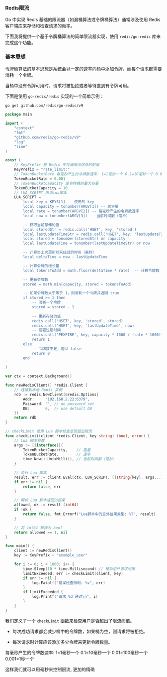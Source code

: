 ### Redis限流

Go 中实现 Redis 基础的限流器（如漏桶算法或令牌桶算法）通常涉及使用 Redis 客户端库来存储和检查请求的频率。

下面我将提供一个基于令牌桶算法的简单限流器实现，使用 `redis/go-redis` 库来完成这个功能。

### 基本思想

令牌桶算法的基本思想是系统会以一定的速率向桶中添加令牌，而每个请求都需要消耗一个令牌。

当桶中没有令牌可用时，请求将被拒绝或者等待直到有令牌可用。

下面是使用 `go-redis/redis` 实现的一个简单示例：

```sh
go get github.com/redis/go-redis/v9
```

```go
package main

import (
	"context"
	"fmt"
	"github.com/redis/go-redis/v9"
	"log"
	"time"
)

const (
	// KeyPrefix 是 Redis 中存储限流信息的前缀
	KeyPrefix = "rate_limit:"
	// TokenBucketRate 每毫秒产生的令牌数速率: 1=1毫秒一个 0.1=10毫秒一个 0.01=100毫秒一个 0.001=1秒一个
	TokenBucketRate = 0.001
	// TokenBucketCapacity 是令牌桶的最大容量
	TokenBucketCapacity = 10
	// LUA_SCRIPT 限流lua脚本
	LUA_SCRIPT = `
		local key = KEYS[1] -- 使用的 key
		local capacity = tonumber(ARGV[1]) -- 总容量
		local rate = tonumber(ARGV[2]) -- 每毫秒产生的令牌数速率
		local now = tonumber(ARGV[3]) -- 当前时间戳（毫秒）

		-- 获取当前存储的值
		local storedStr = redis.call('HGET', key, 'stored')
		local lastUpdateTimeStr = redis.call('HGET', key, 'lastUpdateTime')
		local stored = tonumber(storedStr) or capacity
		local lastUpdateTime = tonumber(lastUpdateTimeStr) or now

		-- 计算自上次更新以来经过的时间（毫秒）
		local deltaTime = now - lastUpdateTime

		-- 计算令牌的增长量
		local tokensToAdd = math.floor(deltaTime * rate)  -- 计算令牌数

		-- 更新令牌数
		stored = math.min(capacity, stored + tokensToAdd)

		-- 如果令牌数大于等于 1，则消耗一个令牌并返回 true
		if stored >= 1 then
			-- 消耗一个令牌
			stored = stored - 1
			
			-- 更新存储的值
			redis.call('HSET', key, 'stored', stored)
			redis.call('HSET', key, 'lastUpdateTime', now)
			-- 设置过期时间
			redis.call('PEXPIRE', key, capacity * 1000 / (rate * 1000))
			return 1
		else
			-- 令牌数不足，返回 false
			return 0
		end
`
)

var ctx = context.Background()

func newRedisClient() *redis.Client {
	// 连接到本地 Redis 实例
	rdb := redis.NewClient(&redis.Options{
		Addr:     "192.168.2.22:6379",
		Password: "", // no password set
		DB:       0,  // use default DB
	})
	return rdb
}

// checkLimit 使用 Lua 脚本检查是否超出限流
func checkLimit(client *redis.Client, key string) (bool, error) {
	// Lua 脚本参数
	args := []interface{}{
		TokenBucketCapacity,    // 容量
		TokenBucketRate,        // 速率
		time.Now().UnixMilli(), // 当前时间戳（毫秒）
	}

	// 执行 Lua 脚本
	result, err := client.Eval(ctx, LUA_SCRIPT, []string{key}, args...).Result()
	if err != nil {
		return false, err
	}

	// 解析 Lua 脚本返回的结果
	allowed, ok := result.(int64)
	if !ok {
		return false, fmt.Errorf("Lua脚本中的意外结果类型: %T", result)
	}

	// 将 int64 转换为 bool
	return allowed == 1, nil
}

func main() {
	client := newRedisClient()
	key := KeyPrefix + "example_user"

	for i := 0; i < 1000; i++ {
		time.Sleep(10 * time.Millisecond) // 模拟用户请求间隔
		limitExceeded, err := checkLimit(client, key)
		if err != nil {
			log.Fatalf("错误检查限制: %v", err)
		}
		if limitExceeded {
			log.Printf("请求 %d 通过\n", i)
		}
	}
}
```

我们定义了一个 `checkLimit` 函数来检查用户是否超出了限流阈值。

- 每次成功请求都会减少桶中的令牌数，如果桶为空，则请求将被拒绝。

- 每次请求时计算应该添加多少令牌来更新令牌数量。

每毫秒产生的令牌数速率: 1=1毫秒一个 0.1=10毫秒一个 0.01=100毫秒一个 0.001=1秒一个

这样我们就可以用毫秒来控制限流, 更加的精确